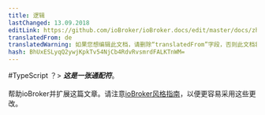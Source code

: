```yaml
---
title: 逻辑
lastChanged: 13.09.2018
editLink: https://github.com/ioBroker/ioBroker.docs/edit/master/docs/zh-cn/logic/typescript.md
translatedFrom: de
translatedWarning: 如果您想编辑此文档，请删除“translatedFrom”字段，否则此文档将再次自动翻译
hash: BhUxESLyqQ2ywjKpkTv54NjCb4RdvRvsmrdFALKTnWM=
---
```

#TypeScript
？&gt; ***这是一张通配符***。 <br><br>帮助ioBroker并扩展这篇文章。请注意[ioBroker风格指南](community/styleguidedoc)，以便更容易采用这些更改。